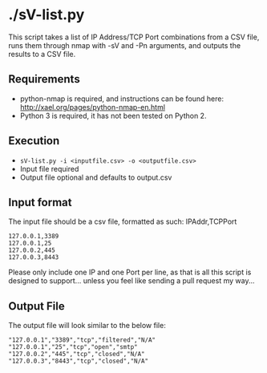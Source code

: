 # ./sV-list.py
This script takes a list of IP Address/TCP Port combinations from a CSV file, runs them through nmap with -sV and -Pn arguments, and outputs the results to a CSV file.

## Requirements
* python-nmap is required, and instructions can be found here: http://xael.org/pages/python-nmap-en.html
* Python 3 is required, it has not been tested on Python 2.

## Execution
* `sV-list.py -i <inputfile.csv> -o <outputfile.csv>`
* Input file required
* Output file optional and defaults to output.csv

## Input format
The input file should be a csv file, formatted as such: IPAddr,TCPPort
````
127.0.0.1,3389
127.0.0.1,25
127.0.0.2,445
127.0.0.3,8443
````
Please only include one IP and one Port per line, as that is all this script is designed to support... unless you feel like sending a pull request my way...

## Output File
The output file will look similar to the below file:
````
"127.0.0.1","3389","tcp","filtered","N/A"
"127.0.0.1","25","tcp","open","smtp"
"127.0.0.2","445","tcp","closed","N/A"
"127.0.0.3","8443","tcp","closed","N/A"
````
